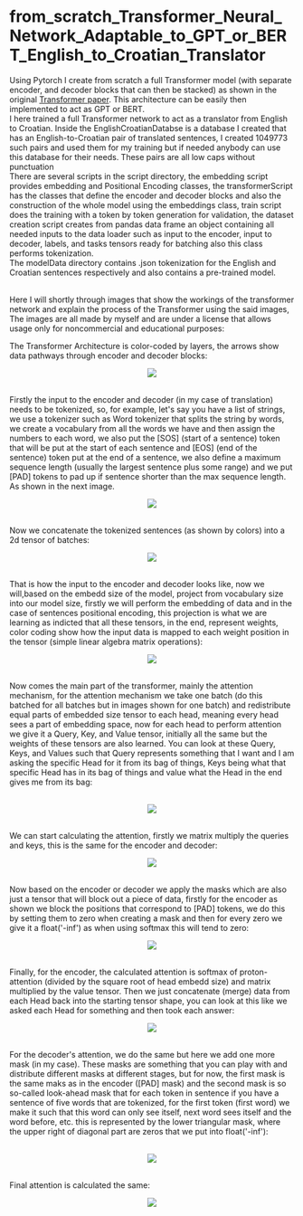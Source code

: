 # from_scratch_Transformer_Neural_Network_Adaptable_to_GPT_or_BERT_English_to_Croatian_Translator
Using Pytorch I create from scratch a full Transformer model (with separate encoder, and decoder blocks that can then be stacked) as shown in the original [Transformer paper](https://arxiv.org/abs/1706.03762). This architecture can be easily then implemented to act as GPT or BERT. <br />
I here trained a full Transformer network to act as a translator from English to Croatian. Inside the EnglishCroatianDatabse is a database I created that has an English-to-Croatian pair of translated sentences, I created 1049773 such pairs and used them for my training but if needed anybody can use this database for their needs. These pairs are all low caps without punctuation <br />
There are several scripts in the script directory, the embedding script provides embedding and Positional Encoding classes, the transformerScript has the classes that define the encoder and decoder blocks and also the construction of the whole model using the embeddings class, train script does the training with a token by token generation for validation, the dataset creation script creates  from pandas data frame an object containing all needed inputs to the data loader such as input to the encoder, input to decoder, labels, and tasks tensors ready for batching also this class performs tokenization.<br />
The modelData directory contains .json tokenization for the English and Croatian sentences respectively and also contains a pre-trained model. <br />



<br />
Here I will shortly through images that show the workings of the transformer network and explain the process of the Transformer using the said images, The images are all made by myself and are under a license that allows usage only for noncommercial and educational purposes:<br />

The Transformer Architecture is color-coded by layers, the arrows show data pathways through encoder and decoder blocks:
<br />
<p align="center">
  <img src="images/TransformerArhitecture.png">
</p>

<br />
Firstly the input to the encoder and decoder (in my case of translation) needs to be tokenized, so, for example, let's say you have a list of strings, we use a tokenizer such as Word tokenizer that splits the string by words, we create a vocabulary from all the words we have and then assign the numbers to each word, we also put the [SOS] (start of a sentence) token that will be put at the start of each sentence and [EOS] (end of the sentence) token put at the end of a sentence, we also define a maximum sequence length (usually the largest sentence plus some range) and we put [PAD] tokens to pad up if sentence shorter than the max sequence length. As shown in the next image.
<br />
<p align="center">
  <img src="images/1.png">
</p>

<br />
Now we concatenate the tokenized sentences (as shown by colors) into a 2d tensor of batches:
<br />
<p align="center">
  <img src="images/2.png">
</p>

<br />
That is how the input to the encoder and decoder looks like, now we will,based on the embedd size of the model, project from vocabulary size into our model size, firstly we will perform the embedding of data and in the case of sentences positional encoding, this projection is what we are learning as indicted that all these tensors, in the end, represent weights, color coding show how the input data is mapped to each weight position in the tensor (simple linear algebra matrix operations):
<br />
<p align="center">
  <img src="images/3.png">
</p>

<br />
Now comes the main part of the transformer, mainly the attention mechanism, for the attention mechanism we take one batch (do this batched for all batches but in images shown for one batch) and redistribute equal parts of embedded size tensor to each head, meaning every head sees a part of embedding space, now for each head to perform attention we give it a Query, Key, and Value tensor, initially all the same but the weights of these tensors are also learned. You can look at these Query, Keys, and Values such that Query represents something that I want and I am asking the specific Head for it from its bag of things, Keys being what that specific Head has in its bag of things and value what the Head in the end gives me from its bag:
<br />
<br />
<p align="center">
  <img src="images/4.png">
</p>

<br />
We can start calculating the attention, firstly we matrix multiply the queries and keys, this is the same for the encoder and decoder:
<br />
<p align="center">
  <img src="images/5.png">
</p>

<br />
Now based on the encoder or decoder we apply the masks which are also just a tensor that will block out a piece of data, firstly for the encoder as shown we block the positions that correspond to [PAD] tokens, we do this by setting them to zero when creating a mask and then for every zero we give it a float('-inf') as when using softmax this will tend to zero:
<br />
<p align="center">
  <img src="images/6.png">
</p>

<br />
Finally, for the encoder, the calculated attention is softmax of proton-attention (divided by the square root of head embedd size) and matrix multiplied by the value tensor. Then we just concatenate (merge) data from each Head back into the starting tensor shape, you can look at this like we asked each Head for something and then took each answer:
<br />
<p align="center">
  <img src="images/7.png">
</p>

<br />
For the decoder's attention, we do the same but here we add one more mask (in my case). These masks are something that you can play with and distribute different masks at different stages, but for now, the first mask is the same maks as in the encoder ([PAD] mask) and the second mask is so so-called look-ahead mask that for each token in sentence if you have a sentence of five words that are tokenized, for the first token (first word) we make it such that this word can only see itself, next word sees itself and the word before, etc. this is represented by the lower triangular mask, where the upper right of diagonal part are zeros that we put into float('-inf'):
<br />
<br />
<p align="center">
  <img src="images/8.png">
</p>

<br />
Final attention is calculated the same:
<br />
<p align="center">
  <img src="images/9.png">
</p>








